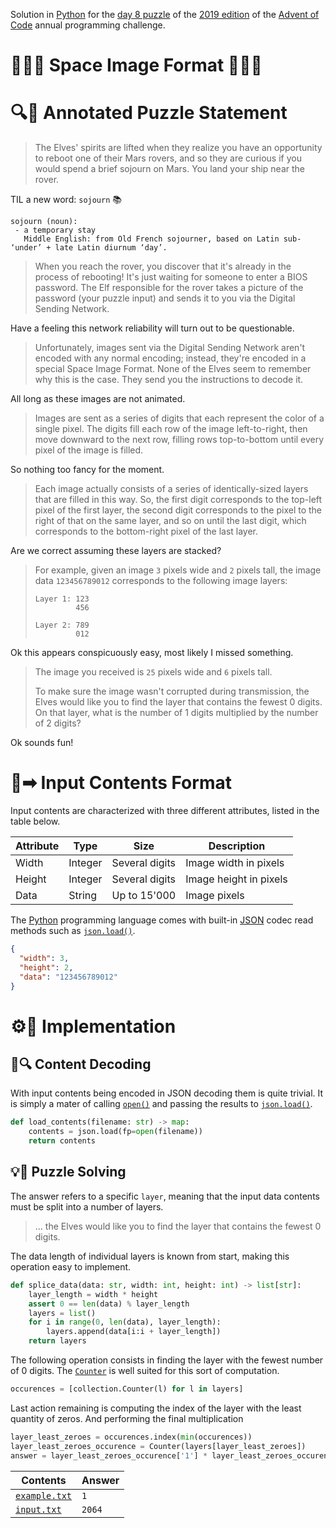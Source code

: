 Solution in [Python][py] for the [day 8 puzzle][aoc-2019-8] of the [2019 edition][aoc-2019] of the [Advent of Code][aoc] annual programming challenge.

# 🎄🌟🌟 Space Image Format 🎄🌟🌟

# 🔍📖 Annotated Puzzle Statement

> The Elves' spirits are lifted when they realize you have an opportunity to reboot one of their Mars rovers, and so they are curious if you would spend a brief sojourn on Mars. You land your ship near the rover.

TIL a new word: `sojourn` 📚
```
sojourn (noun):
 - a temporary stay
   Middle English: from Old French sojourner, based on Latin sub- ‘under’ + late Latin diurnum ‘day’.
```

> When you reach the rover, you discover that it's already in the process of rebooting! It's just waiting for someone to enter a BIOS password. The Elf responsible for the rover takes a picture of the password (your puzzle input) and sends it to you via the Digital Sending Network.

Have a feeling this network reliability will turn out to be questionable.

> Unfortunately, images sent via the Digital Sending Network aren't encoded with any normal encoding; instead, they're encoded in a special Space Image Format. None of the Elves seem to remember why this is the case. They send you the instructions to decode it.

All long as these images are not animated.

> Images are sent as a series of digits that each represent the color of a single pixel. The digits fill each row of the image left-to-right, then move downward to the next row, filling rows top-to-bottom until every pixel of the image is filled.

So nothing too fancy for the moment.

> Each image actually consists of a series of identically-sized layers that are filled in this way. So, the first digit corresponds to the top-left pixel of the first layer, the second digit corresponds to the pixel to the right of that on the same layer, and so on until the last digit, which corresponds to the bottom-right pixel of the last layer.

Are we correct assuming these layers are stacked?

> For example, given an image `3` pixels wide and `2` pixels tall, the image data `123456789012` corresponds to the following image layers:
> 
> ```
> Layer 1: 123
>          456
> 
> Layer 2: 789
>          012
> ```

Ok this appears conspicuously easy, most likely I missed something.

> The image you received is `25` pixels wide and `6` pixels tall.
>
> To make sure the image wasn't corrupted during transmission, the Elves would like you to find the layer that contains the fewest 0 digits. On that layer, what is the number of 1 digits multiplied by the number of 2 digits?

Ok sounds fun!

# 📃➡ Input Contents Format

Input contents are characterized with three different attributes, listed in the table below.

Attribute | Type | Size | Description
--- | --- | --- | ---
Width | Integer | Several digits | Image width in pixels
Height | Integer | Several digits | Image height in pixels
Data | String | Up to 15'000 | Image pixels

The [Python][py] programming language comes with built-in [JSON] codec read methods such as [`json.load()`][py-json-load].

```json
{
  "width": 3,
  "height": 2,
  "data": "123456789012"
}
```

# ⚙🚀 Implementation

## 💾🔍 Content Decoding

With input contents being encoded in JSON decoding them is quite trivial. It is simply a mater of calling [`open()`][py-open] and passing the results to [`json.load()`][py-json-load].

```python
def load_contents(filename: str) -> map:
    contents = json.load(fp=open(filename))
    return contents
```

## 💡🙋 Puzzle Solving

The answer refers to a specific `layer`, meaning that the input data contents must be split into a number of layers.

> ... the Elves would like you to find the layer that contains the fewest 0 digits.

The data length of individual layers is known from start, making this operation easy to implement.

```python
def splice_data(data: str, width: int, height: int) -> list[str]:
    layer_length = width * height
    assert 0 == len(data) % layer_length
    layers = list()
    for i in range(0, len(data), layer_length):
        layers.append(data[i:i + layer_length])
    return layers
```

The following operation consists in finding the layer with the fewest number of 0 digits. The [`Counter`][py-counter] is well suited for this sort of computation.

```python
occurences = [collection.Counter(l) for l in layers]
```

Last action remaining is computing the index of the layer with the least quantity of zeros. And performing the final multiplication

```python
layer_least_zeroes = occurences.index(min(occurences))
layer_least_zeroes_occurence = Counter(layers[layer_least_zeroes])
answer = layer_least_zeroes_occurence['1'] * layer_least_zeroes_occurence['2']
```

Contents | Answer
--- | ---
[`example.txt`](./example.txt) | `1`
[`input.txt`](./input.txt) | `2064`


[aoc]: https://adventofcode.com/
[aoc-2019]: https://adventofcode.com/2019/
[aoc-intro]: https://adventofcode.com/2019/about
[aoc-2019-8]: https://adventofcode.com/2019/day/8

[json]: https://www.json.org/json-en.html

[py]: https://docs.python.org/3/
[py-argparse]: https://docs.python.org/3/library/argparse.html
[py-copy]: https://docs.python.org/3/library/copy.html
[py-counter]: https://docs.python.org/3/library/collections.html#collections.Counter
[py-exit]: https://docs.python.org/3/library/sys.html?highlight=sys%20exit#sys.exit
[py-generator]: https://docs.python.org/3/library/stdtypes.html#generator-types
[py-json-load]: https://docs.python.org/3/library/json.html#json.load
[py-itertools]: https://docs.python.org/3/library/itertools.html
[py-itertools-permutations]: https://docs.python.org/3/library/itertools.html#itertools.permutations
[py-list]: https://docs.python.org/3/library/stdtypes.html#list
[py-main]: https://docs.python.org/3/library/__main__.html
[py-math]: https://docs.python.org/3/library/math.html
[py-math-comb]: https://docs.python.org/3/library/math.html#math.comb
[py-map]: https://docs.python.org/3/library/functions.html#map
[py-name]: https://docs.python.org/3/library/stdtypes.html#definition.__name__
[py-open]: https://docs.python.org/3/library/functions.html#open
[py-linesep]: https://docs.python.org/3/library/os.html#os.linesep
[py-read]: https://docs.python.org/3/library/io.html#io.TextIOBase.read
[py-set]: https://docs.python.org/3/library/stdtypes.html#set
[py-split]: https://docs.python.org/3/library/stdtypes.html?highlight=strip#str.split
[py-string]: https://docs.python.org/3/library/stdtypes.html#textseq
[py-strip]: https://docs.python.org/3/library/stdtypes.html?highlight=strip#str.strip
[py-sum]: https://docs.python.org/3/library/functions.html#sum
[py-tuple]: https://docs.python.org/3/library/stdtypes.html#tuple
